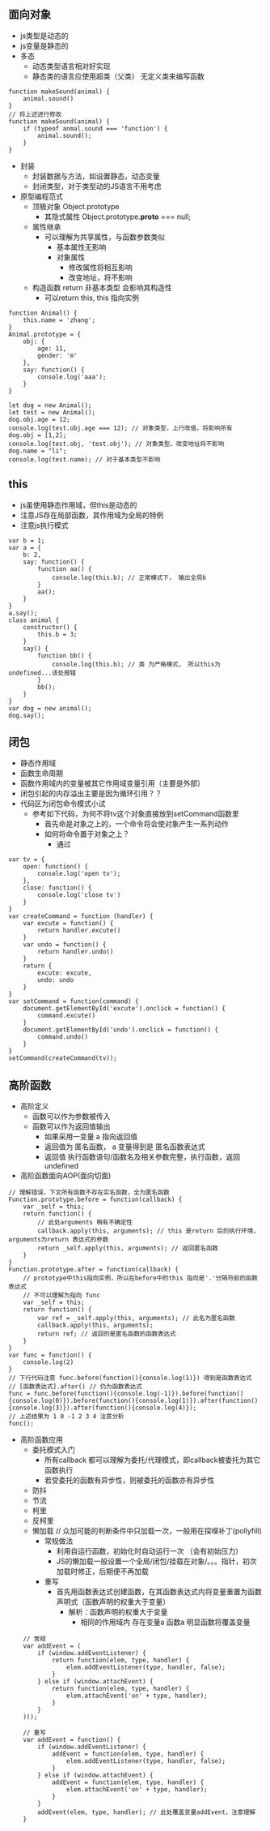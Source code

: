 ## 面向对象 ##
+ js类型是动态的
+ js变量是静态的
+ 多态
    + 动态类型语言相对好实现
    + 静态类的语言应使用超类（父类） 无定义类来编写函数
```
function makeSound(animal) {
    animal.sound()
}
// 将上述进行修改
function makeSound(animal) {
    if (typeof anmal.sound === 'function') {
        animal.sound();
    }
}
```
+ 封装
    + 封装数据与方法，如设置静态，动态变量
    + 封闭类型，对于类型动的JS语言不用考虑
+ 原型编程范式
    + 顶极对象 Object.prototype
        + 其隐式属性 Object.prototype.__proto__ === null;
    + 属性继承
        + 可以理解为共享属性，与函数参数类似
            + 基本属性无影响
            + 对象属性
                + 修改属性将相互影响
                + 改变地址，将不影响
    + 构造函数 return 非基本类型 会影响其构造性
        + 可以return this, this 指向实例
```
function Animal() {
    this.name = 'zhang';
}
Animal.prototype = {
    obj: {
        age: 11,
        gender: 'm'
    },
    say: function() {
        console.log('aaa');
    }
}

let dog = new Animal();
let test = new Animal();
dog.obj.age = 12;
console.log(test.obj.age === 12); // 对象类型，上行改值，将影响所有
dog.obj = [1,2];
console.log(test.obj, 'test.obj'); // 对象类型，改变地址将不影响
dog.name = "li";
console.log(test.name); // 对于基本类型不影响
```

## this ##
+ js虽使用静态作用域，但this是动态的
+ 注意JS存在局部函数，其作用域为全局的特例
+ 注意js执行模式
```
var b = 1;
var a = {
    b: 2,
    say: function() {
        function aa() {
            console.log(this.b); // 正常模式下， 输出全局b
        }
        aa();
    }
}
a.say();
class animal {
    constructor() {
        this.b = 3;
    }
    say() {
        function bb() {
            console.log(this.b); // 类 为严格模式， 所以this为undefined...该处报错
        }
        bb();
    }
}
var dog = new animal();
dog.say();
```

## 闭包 ##
+ 静态作用域
+ 函数生命周期
+ 函数作用域内的变量被其它作用域变量引用（主要是外部）
+ 闭包引起的内存溢出主要是因为循环引用？？
+ 代码区为闭包命令模式小试
    + 参考如下代码，为何不将tv这个对象直接放到setCommand函数里
        + 首先命是对象之上的，一个命令将会使对象产生一系列动作
        + 如何将命令置于对象之上？
            + 通过
```
var tv = {
    open: function() {
        console.log('open tv');
    },
    close: function() {
        console.log('close tv')
    }
}
var createCommand = function (handler) {
    var excute = function() {
        return handler.excute()
    }
    var undo = function() {
        return handler.undo()
    }
    return {
        excute: excute,
        undo: undo
    }
}
var setCommand = function(command) {
    document.getElementById('excute').onclick = function() {
        command.excute()
    }
    document.getElementById('undo').onclick = function() {
        command.undo()
    }
}
setCommand(createCommand(tv));
```

## 高阶函数 ##
+ 高阶定义
    + 函数可以作为参数被传入
    + 函数可以作为返回值输出
        + 如果采用一变量 a 指向返回值
        + 返回值为 匿名函数， a 变量得到是 匿名函数表达式
        + 返回值 执行函数语句/函数名及相关参数完整，执行函数，返回undefined
+ 高阶函数面向AOP(面向切面)
```
// 理解错误，下文所有函数不存在实名函数，全为匿名函数
Function.prototype.before = function(callback) {
    var _self = this;
    return function() {
        // 此处arguments 稍有不确定性
        callback.apply(this, arguments); // this 是return 后的执行环境，arguments为return 表达式的参数
        return _self.apply(this, arguments); // 返回匿名函数
    }
}
Function.prototype.after = function(callback) {
    // prototype中this指向实例，所以在before中的this 指向是'.'分隔符前的函数表达式
    // 不可以理解为指向 func
    var _self = this;
    return function() {
        var ref = _self.apply(this, arguments); // 此名为匿名函数
        callback.apply(this, arguments);
        return ref; // 返回的是匿名函数的函数表达式
    }
}
var func = function() {
    console.log(2)
}
// 下行代码注意 func.before(function(){console.log(1)}) 得到是函数表达式
// [函数表达式].after() // 仍为函数表达式
func = func.before(function(){console.log(-1)}).before(function(){console.log(0)}).before(function(){console.log(1)}).after(function(){console.log(3)}).after(function(){console.log(4)}); 
// 上述结果为 1 0 -1 2 3 4 注意分析
func();
```
+ 高阶函数应用
    + 委托模式入门
        + 所有callback 都可以理解为委托/代理模式，即callback被委托为其它函数执行
        + 若受委托的函数有异步性，则被委托的函数亦有异步性
    + 防抖
    + 节流
    + 柯里
    + 反柯里
    + 懒加载 // 众加可能的判断条件中只加载一次，一般用在探嗅补丁(pollyfill)
        + 常规做法
            + 利用自运行函数，初始化时自动运行一次 （会有初始压力）
            + JS的懒加载一般设置一个全局/闭包/挂载在对象/。。。指针，初次加载时修正，后期便不再加载
        + 重写
            + 首先用函数表达式创建函数，在其函数表达式内将变量重置为函数声明式（函数声明的权重大于变量）
                + 解析：函数声明的权重大于变量
                    + 相同的作用域内 存在变量a 函数a 明显函数将覆盖变量
```
    // 常规
    var addEvent = (
        if (window.addEventListener) {
            return function(elem, type, handler) {
                elem.addEventListener(type, handler, false);
            }
        } else if (window.attachEvent) {
            return function(elem, type, handler) {
                elem.attachEvent('on' + type, handler);
            }
        }
    )();

    // 重写
    var addEvent = function() {
        if (window.addEventListener) {
            addEvent = function(elem, type, handler) {
                elem.addEventListener(type, handler, false);
            }
        } else if (window.attachEvent) {
            addEvent = function(elem, type, handler) {
                elem.attachEvent('on' + type, handler);
            }
        }
        addEvent(elem, type, handler); // 此处覆盖变量addEvent，注意理解
    }

```
